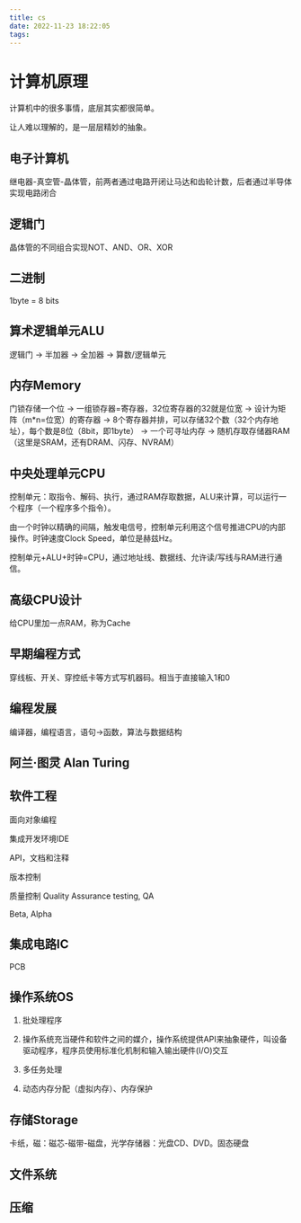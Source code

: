 ```yaml
---
title: cs
date: 2022-11-23 18:22:05
tags:
---
```


# 计算机原理

计算机中的很多事情，底层其实都很简单。

让人难以理解的，是一层层精妙的抽象。

## 电子计算机

继电器-真空管-晶体管，前两者通过电路开闭让马达和齿轮计数，后者通过半导体实现电路闭合

## 逻辑门

晶体管的不同组合实现NOT、AND、OR、XOR

## 二进制

1byte = 8 bits

## 算术逻辑单元ALU

逻辑门 -> 半加器 -> 全加器 -> 算数/逻辑单元

## 内存Memory

门锁存储一个位 -> 一组锁存器=寄存器，32位寄存器的32就是位宽 -> 设计为矩阵（m*n=位宽）的寄存器 -> 8个寄存器并排，可以存储32个数（32个内存地址），每个数是8位（8bit，即1byte） -> 一个可寻址内存 -> 随机存取存储器RAM（这里是SRAM，还有DRAM、闪存、NVRAM）

## 中央处理单元CPU

控制单元：取指令、解码、执行，通过RAM存取数据，ALU来计算，可以运行一个程序（一个程序多个指令）。

由一个时钟以精确的间隔，触发电信号，控制单元利用这个信号推进CPU的内部操作。时钟速度Clock Speed，单位是赫兹Hz。

控制单元+ALU+时钟=CPU，通过地址线、数据线、允许读/写线与RAM进行通信。

## 高级CPU设计

给CPU里加一点RAM，称为Cache

## 早期编程方式

穿线板、开关、穿控纸卡等方式写机器码。相当于直接输入1和0

## 编程发展

编译器，编程语言，语句->函数，算法与数据结构

## 阿兰·图灵 Alan Turing

## 软件工程

面向对象编程

集成开发环境IDE

API，文档和注释

版本控制

质量控制 Quality Assurance testing, QA

Beta, Alpha

## 集成电路IC

PCB

## 操作系统OS

1. 批处理程序

2. 操作系统充当硬件和软件之间的媒介，操作系统提供API来抽象硬件，叫设备驱动程序，程序员使用标准化机制和输入输出硬件(I/O)交互
3. 多任务处理
4. 动态内存分配（虚拟内存）、内存保护

## 存储Storage

卡纸，磁：磁芯-磁带-磁盘，光学存储器：光盘CD、DVD。固态硬盘

## 文件系统

## 压缩

